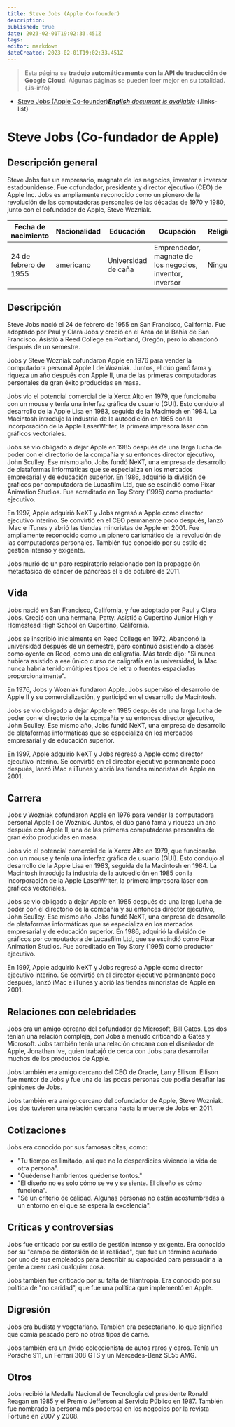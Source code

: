 ```yaml
---
title: Steve Jobs (Apple Co-founder)
description: 
published: true
date: 2023-02-01T19:02:33.451Z
tags: 
editor: markdown
dateCreated: 2023-02-01T19:02:33.451Z
---
```


> Esta página se **tradujo automáticamente con la API de traducción de Google Cloud**.
Algunas páginas se pueden leer mejor en su totalidad.{.is-info}



- [Steve Jobs (Apple Co-founder)***English** document is available*](/en/Knowledge-base/Dictionary/Person/steve-jobs-apple-co-founder)
{.links-list}


# Steve Jobs (Co-fundador de Apple)

## Descripción general

Steve Jobs fue un empresario, magnate de los negocios, inventor e inversor estadounidense. Fue cofundador, presidente y director ejecutivo (CEO) de Apple Inc. Jobs es ampliamente reconocido como un pionero de la revolución de las computadoras personales de las décadas de 1970 y 1980, junto con el cofundador de Apple, Steve Wozniak.

| Fecha de nacimiento | Nacionalidad | Educación | Ocupación | Religión |
| ------------ | ----------- | --------- | ---------- | -------- |
| 24 de febrero de 1955 | americano | Universidad de caña | Emprendedor, magnate de los negocios, inventor, inversor | Ninguno |

## Descripción

Steve Jobs nació el 24 de febrero de 1955 en San Francisco, California. Fue adoptado por Paul y Clara Jobs y creció en el Área de la Bahía de San Francisco. Asistió a Reed College en Portland, Oregón, pero lo abandonó después de un semestre.

Jobs y Steve Wozniak cofundaron Apple en 1976 para vender la computadora personal Apple I de Wozniak. Juntos, el dúo ganó fama y riqueza un año después con Apple II, una de las primeras computadoras personales de gran éxito producidas en masa.

Jobs vio el potencial comercial de la Xerox Alto en 1979, que funcionaba con un mouse y tenía una interfaz gráfica de usuario (GUI). Esto condujo al desarrollo de la Apple Lisa en 1983, seguida de la Macintosh en 1984. La Macintosh introdujo la industria de la autoedición en 1985 con la incorporación de la Apple LaserWriter, la primera impresora láser con gráficos vectoriales.

Jobs se vio obligado a dejar Apple en 1985 después de una larga lucha de poder con el directorio de la compañía y su entonces director ejecutivo, John Sculley. Ese mismo año, Jobs fundó NeXT, una empresa de desarrollo de plataformas informáticas que se especializa en los mercados empresarial y de educación superior. En 1986, adquirió la división de gráficos por computadora de Lucasfilm Ltd, que se escindió como Pixar Animation Studios. Fue acreditado en Toy Story (1995) como productor ejecutivo.

En 1997, Apple adquirió NeXT y Jobs regresó a Apple como director ejecutivo interino. Se convirtió en el CEO permanente poco después, lanzó iMac e iTunes y abrió las tiendas minoristas de Apple en 2001. Fue ampliamente reconocido como un pionero carismático de la revolución de las computadoras personales. También fue conocido por su estilo de gestión intenso y exigente.

Jobs murió de un paro respiratorio relacionado con la propagación metastásica de cáncer de páncreas el 5 de octubre de 2011.

## Vida

Jobs nació en San Francisco, California, y fue adoptado por Paul y Clara Jobs. Creció con una hermana, Patty. Asistió a Cupertino Junior High y Homestead High School en Cupertino, California.

Jobs se inscribió inicialmente en Reed College en 1972. Abandonó la universidad después de un semestre, pero continuó asistiendo a clases como oyente en Reed, como una de caligrafía. Más tarde dijo: "Si nunca hubiera asistido a ese único curso de caligrafía en la universidad, la Mac nunca habría tenido múltiples tipos de letra o fuentes espaciadas proporcionalmente".

En 1976, Jobs y Wozniak fundaron Apple. Jobs supervisó el desarrollo de Apple II y su comercialización, y participó en el desarrollo de Macintosh.

Jobs se vio obligado a dejar Apple en 1985 después de una larga lucha de poder con el directorio de la compañía y su entonces director ejecutivo, John Sculley. Ese mismo año, Jobs fundó NeXT, una empresa de desarrollo de plataformas informáticas que se especializa en los mercados empresarial y de educación superior.

En 1997, Apple adquirió NeXT y Jobs regresó a Apple como director ejecutivo interino. Se convirtió en el director ejecutivo permanente poco después, lanzó iMac e iTunes y abrió las tiendas minoristas de Apple en 2001.

## Carrera

Jobs y Wozniak cofundaron Apple en 1976 para vender la computadora personal Apple I de Wozniak. Juntos, el dúo ganó fama y riqueza un año después con Apple II, una de las primeras computadoras personales de gran éxito producidas en masa.

Jobs vio el potencial comercial de la Xerox Alto en 1979, que funcionaba con un mouse y tenía una interfaz gráfica de usuario (GUI). Esto condujo al desarrollo de la Apple Lisa en 1983, seguida de la Macintosh en 1984. La Macintosh introdujo la industria de la autoedición en 1985 con la incorporación de la Apple LaserWriter, la primera impresora láser con gráficos vectoriales.

Jobs se vio obligado a dejar Apple en 1985 después de una larga lucha de poder con el directorio de la compañía y su entonces director ejecutivo, John Sculley. Ese mismo año, Jobs fundó NeXT, una empresa de desarrollo de plataformas informáticas que se especializa en los mercados empresarial y de educación superior. En 1986, adquirió la división de gráficos por computadora de Lucasfilm Ltd, que se escindió como Pixar Animation Studios. Fue acreditado en Toy Story (1995) como productor ejecutivo.

En 1997, Apple adquirió NeXT y Jobs regresó a Apple como director ejecutivo interino. Se convirtió en el director ejecutivo permanente poco después, lanzó iMac e iTunes y abrió las tiendas minoristas de Apple en 2001.

## Relaciones con celebridades

Jobs era un amigo cercano del cofundador de Microsoft, Bill Gates. Los dos tenían una relación compleja, con Jobs a menudo criticando a Gates y Microsoft. Jobs también tenía una relación cercana con el diseñador de Apple, Jonathan Ive, quien trabajó de cerca con Jobs para desarrollar muchos de los productos de Apple.

Jobs también era amigo cercano del CEO de Oracle, Larry Ellison. Ellison fue mentor de Jobs y fue una de las pocas personas que podía desafiar las opiniones de Jobs.

Jobs también era amigo cercano del cofundador de Apple, Steve Wozniak. Los dos tuvieron una relación cercana hasta la muerte de Jobs en 2011.

## Cotizaciones

Jobs era conocido por sus famosas citas, como:

* "Tu tiempo es limitado, así que no lo desperdicies viviendo la vida de otra persona".
* "Quédense hambrientos quédense tontos."
* "El diseño no es solo cómo se ve y se siente. El diseño es cómo funciona".
* "Sé un criterio de calidad. Algunas personas no están acostumbradas a un entorno en el que se espera la excelencia".

## Críticas y controversias

Jobs fue criticado por su estilo de gestión intenso y exigente. Era conocido por su "campo de distorsión de la realidad", que fue un término acuñado por uno de sus empleados para describir su capacidad para persuadir a la gente a creer casi cualquier cosa.

Jobs también fue criticado por su falta de filantropía. Era conocido por su política de "no caridad", que fue una política que implementó en Apple.

## Digresión

Jobs era budista y vegetariano. También era pescetariano, lo que significa que comía pescado pero no otros tipos de carne.

Jobs también era un ávido coleccionista de autos raros y caros. Tenía un Porsche 911, un Ferrari 308 GTS y un Mercedes-Benz SL55 AMG.

## Otros

Jobs recibió la Medalla Nacional de Tecnología del presidente Ronald Reagan en 1985 y el Premio Jefferson al Servicio Público en 1987. También fue nombrado la persona más poderosa en los negocios por la revista Fortune en 2007 y 2008.